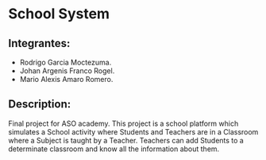 # School System

## Integrantes:
- Rodrigo Garcia Moctezuma.
- Johan Argenis Franco Rogel.
- Mario Alexis Amaro Romero.

## Description:

Final project for ASO academy. This project is a school platform which simulates
a School activity where Students and Teachers are in a Classroom where a Subject is
taught by a Teacher. Teachers can add Students to a determinate classroom and know all
the information about them.

